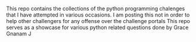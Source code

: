 This repo contains the collections of the python programming chalenges that I have attempted in various occasions.
I am posting this not in order to help other challengers for any offense over the challenge portals
This repo serves as a showcase for various python related questions done by Grace Gnanam J 
